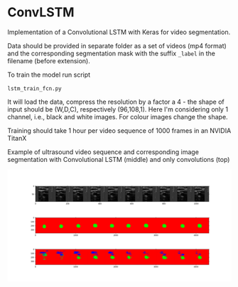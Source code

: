 # ConvLSTM
Implementation of a Convolutional LSTM with Keras for video segmentation.

Data should be provided in separate folder as a set of videos (mp4 format) and the corresponding segmentation mask with the suffix ```_label``` in the filename (before extension).

To train the model run script 

```
lstm_train_fcn.py 
```

It will load the data, compress the resolution by a factor a 4 - the shape of input should be 
(W,D,C), respectively (96,108,1). Here I'm considering only 1 channel, i.e., black and white images.
For colour images change the shape.

Training should take 1 hour per video sequence of 1000 frames in an NVIDIA TitanX	

Example of ultrasound video sequence and corresponding image segmentation with Convolutional LSTM (middle) and only convolutions (top)

![](./images/Picture1.png)